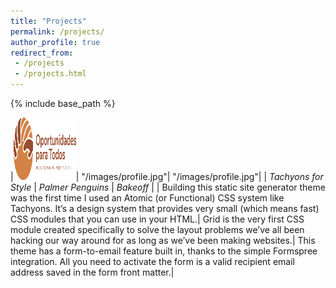 ```yaml
---
title: "Projects"
permalink: /projects/
author_profile: true
redirect_from:
 - /projects
 - /projects.html
---
```


  {% include base_path %}

|<img src="/images/project1.png" width="100" height="100">| "/images/profile.jpg"| "/images/profile.jpg"|
| *Tachyons for Style* | *Palmer Penguins*    | *Bakeoff*            |
| Building this static site generator theme was the first time I used an Atomic (or Functional) CSS system like Tachyons. It’s a design system that provides very small (which means fast) CSS modules that you can use in your HTML.| Grid is the very first CSS module created specifically to solve the layout problems we’ve all been hacking our way around for as long as we’ve been making websites.| This theme has a form-to-email feature built in, thanks to the simple Formspree integration. All you need to activate the form is a valid recipient email address saved in the form front matter.|
